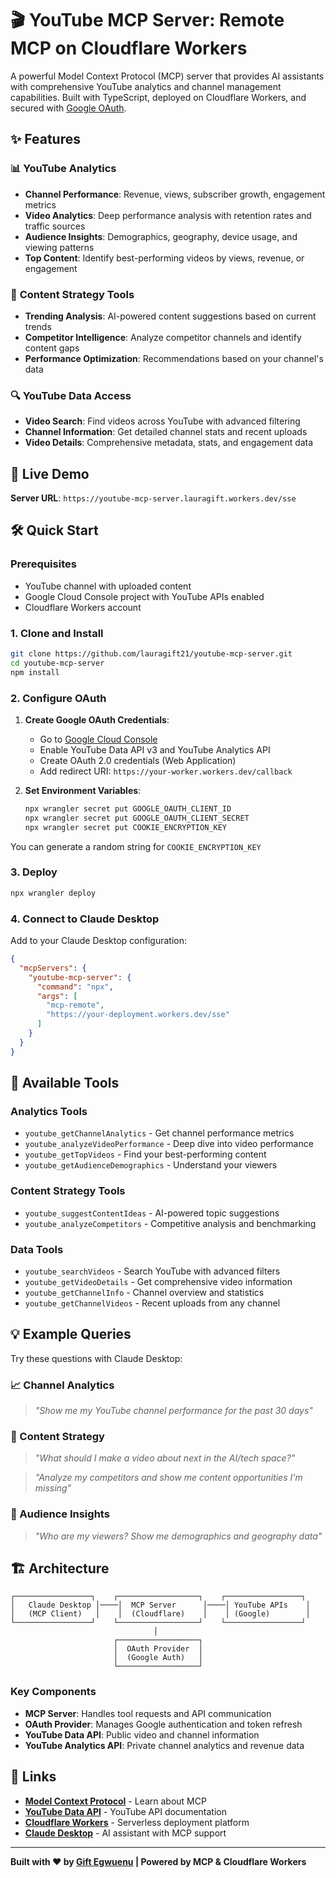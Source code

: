 # 🎬 YouTube MCP Server: Remote MCP on Cloudflare Workers

A powerful Model Context Protocol (MCP) server that provides AI assistants with comprehensive YouTube analytics and channel management capabilities. Built with TypeScript, deployed on Cloudflare Workers, and secured with [Google OAuth](https://github.com/cloudflare/ai/tree/main/demos/remote-mcp-google-oauth).

## ✨ Features

### 📊 **YouTube Analytics**
- **Channel Performance**: Revenue, views, subscriber growth, engagement metrics
- **Video Analytics**: Deep performance analysis with retention rates and traffic sources  
- **Audience Insights**: Demographics, geography, device usage, and viewing patterns
- **Top Content**: Identify best-performing videos by views, revenue, or engagement

### 🎯 **Content Strategy Tools**
- **Trending Analysis**: AI-powered content suggestions based on current trends
- **Competitor Intelligence**: Analyze competitor channels and identify content gaps
- **Performance Optimization**: Recommendations based on your channel's data

### 🔍 **YouTube Data Access**
- **Video Search**: Find videos across YouTube with advanced filtering
- **Channel Information**: Get detailed channel stats and recent uploads
- **Video Details**: Comprehensive metadata, stats, and engagement data

## 🚀 Live Demo

**Server URL**: `https://youtube-mcp-server.lauragift.workers.dev/sse`

## 🛠️ Quick Start

### Prerequisites
- YouTube channel with uploaded content
- Google Cloud Console project with YouTube APIs enabled
- Cloudflare Workers account

### 1. Clone and Install
```bash
git clone https://github.com/lauragift21/youtube-mcp-server.git
cd youtube-mcp-server
npm install
```

### 2. Configure OAuth
1. **Create Google OAuth Credentials**:
   - Go to [Google Cloud Console](https://console.cloud.google.com/)
   - Enable YouTube Data API v3 and YouTube Analytics API
   - Create OAuth 2.0 credentials (Web Application)
   - Add redirect URI: `https://your-worker.workers.dev/callback`

2. **Set Environment Variables**:
   ```bash
   npx wrangler secret put GOOGLE_OAUTH_CLIENT_ID
   npx wrangler secret put GOOGLE_OAUTH_CLIENT_SECRET
   npx wrangler secret put COOKIE_ENCRYPTION_KEY
   ```
You can generate a random string for `COOKIE_ENCRYPTION_KEY`

### 3. Deploy
```bash
npx wrangler deploy
```

### 4. Connect to Claude Desktop

Add to your Claude Desktop configuration:

```json
{
  "mcpServers": {
    "youtube-mcp-server": {
      "command": "npx",
      "args": [
        "mcp-remote",
        "https://your-deployment.workers.dev/sse"
      ]
    }
  }
}
```

## 🔧 Available Tools

### Analytics Tools
- `youtube_getChannelAnalytics` - Get channel performance metrics
- `youtube_analyzeVideoPerformance` - Deep dive into video performance
- `youtube_getTopVideos` - Find your best-performing content
- `youtube_getAudienceDemographics` - Understand your viewers

### Content Strategy Tools  
- `youtube_suggestContentIdeas` - AI-powered topic suggestions
- `youtube_analyzeCompetitors` - Competitive analysis and benchmarking

### Data Tools
- `youtube_searchVideos` - Search YouTube with advanced filters
- `youtube_getVideoDetails` - Get comprehensive video information
- `youtube_getChannelInfo` - Channel overview and statistics
- `youtube_getChannelVideos` - Recent uploads from any channel

## 💡 Example Queries

Try these questions with Claude Desktop:

### **📈 Channel Analytics**
> *"Show me my YouTube channel performance for the past 30 days"*

### **🎯 Content Strategy**  
> *"What should I make a video about next in the AI/tech space?"*

> *"Analyze my competitors and show me content opportunities I'm missing"*

### **👥 Audience Insights**
> *"Who are my viewers? Show me demographics and geography data"*

## 🏗️ Architecture

```
┌─────────────────┐    ┌──────────────────┐    ┌─────────────────┐
│   Claude Desktop │────│  MCP Server      │────│ YouTube APIs    │
│   (MCP Client)   │    │  (Cloudflare)    │    │ (Google)        │
└─────────────────┘    └──────────────────┘    └─────────────────┘
                                │
                       ┌──────────────────┐
                       │  OAuth Provider  │
                       │  (Google Auth)   │
                       └──────────────────┘
```

### Key Components
- **MCP Server**: Handles tool requests and API communication
- **OAuth Provider**: Manages Google authentication and token refresh
- **YouTube Data API**: Public video and channel information
- **YouTube Analytics API**: Private channel analytics and revenue data

## 🔗 Links

- **[Model Context Protocol](https://modelcontextprotocol.io/)** - Learn about MCP
- **[YouTube Data API](https://developers.google.com/youtube/v3)** - YouTube API documentation
- **[Cloudflare Workers](https://workers.cloudflare.com/)** - Serverless deployment platform
- **[Claude Desktop](https://claude.ai/desktop)** - AI assistant with MCP support

---

**Built with ❤️ by [Gift Egwuenu](https://github.com/lauragift21) | Powered by MCP & Cloudflare Workers**